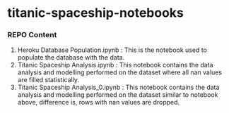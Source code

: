 # titanic-spaceship-notebooks

### REPO Content
1. Heroku Database Population.ipynb   : This is the notebook used to populate the database with the data.
2. Titanic Spaceship Analysis.ipynb   : This notebook contains the data analysis and modelling performed on the dataset where all nan values are filled statistically.
3. Titanic Spaceship Analysis_0.ipynb : This notebook contains the data analysis and modelling performed on the dataset similar to notebook above, difference is, rows with nan values are dropped.
